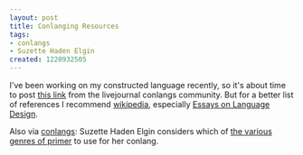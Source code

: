 ```yaml
---
layout: post
title: Conlanging Resources
tags:
- conlangs
- Suzette Haden Elgin
created: 1220932505
---
```

I've been working on my constructed language recently, so it's about time to post [this link](http://community.livejournal.com/conlangs/401687.html) from the livejournal conlangs community.  But for a better list of references I recommend [wikipedia](http://en.wikipedia.org/wiki/Constructed_language#References), especially [Essays on Language Design](http://www.rickmor.x10.mx/essays.html).<!--break-->

Also via [conlangs](http://community.livejournal.com/conlangs/413598.html):  Suzette Haden Elgin considers which of [the various genres of primer](http://ozarque.livejournal.com/543374.html) to use for her conlang.

<!-- links checked 31-I-2015 -->
